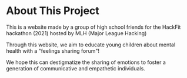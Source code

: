 # About This Project

This is a website made by a group of high school friends for the HackFit hackathon (2021) hosted by MLH (Major League Hacking)

Through this website, we aim to educate young children about mental health with a "feelings sharing forum"!

We hope this can destigmatize the sharing of emotions to foster a generation of communicative and empathetic individuals.
